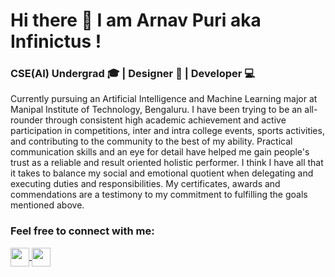 # Hi there 👋 I am Arnav Puri aka Infinictus !
### CSE(AI) Undergrad 🎓 | Designer 🌈 | Developer 💻

Currently pursuing an Artificial Intelligence and Machine Learning major at Manipal Institute of Technology, Bengaluru. I have been trying to be an all-rounder through consistent high academic achievement and active participation in competitions, inter and intra college events, sports activities, and contributing to the community to the best of my ability. Practical communication skills and an eye for detail have helped me gain people's trust as a reliable and result oriented holistic performer. I think I have all that it takes to balance my social and emotional quotient when delegating and executing duties and responsibilities. My certificates, awards and commendations are a testimony to my commitment to fulfilling the goals mentioned above.

### Feel free to connect with me:

<a href="URL_REDIRECT" target="blank"><img align="center" src="https://cdn-icons.flaticon.com/png/512/3536/premium/3536505.png?token=exp=1650351487~hmac=455b07f03f0fd3886996af8c49158f6f" height="30" />
</a> <a href="URL_REDIRECT" target="blank"><img align="center" src="https://cdn-icons-png.flaticon.com/512/2111/2111463.png" height="30" /></a>

